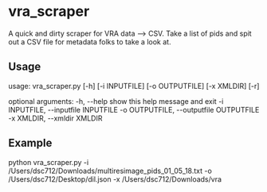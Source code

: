 # vra_scraper
A quick and dirty scraper for VRA data --> CSV. Take a list of pids and spit out a CSV file for metadata folks to take a look at. 

## Usage

usage: vra_scraper.py [-h] [-i INPUTFILE] [-o OUTPUTFILE] [-x XMLDIR] [-r]

optional arguments:
  -h, --help            show this help message and exit
  -i INPUTFILE, --inputfile INPUTFILE
  -o OUTPUTFILE, --outputfile OUTPUTFILE
  -x XMLDIR, --xmldir XMLDIR

## Example
python vra_scraper.py -i /Users/dsc712/Downloads/multiresimage_pids_01_05_18.txt -o /Users/dsc712/Desktop/dil.json -x /Users/dsc712/Downloads/vra 
